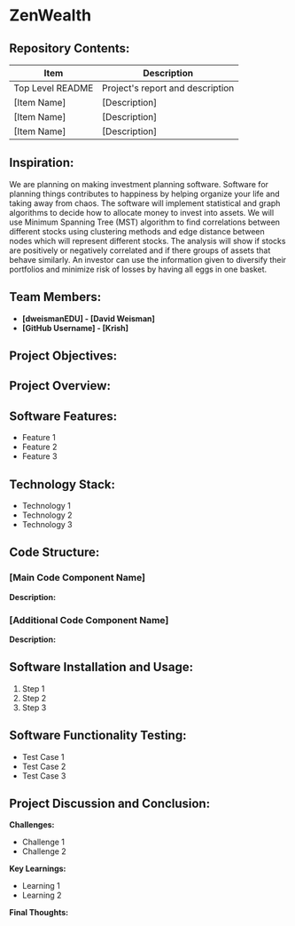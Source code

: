 # **ZenWealth**

## **Repository Contents:**

| Item | Description |
| ---- | ----------- |
| Top Level README | Project's report and description |
| [Item Name] | [Description] |
| [Item Name] | [Description] |
| [Item Name] | [Description] |

## **Inspiration:**

We are planning on making investment planning software. 
Software for planning things contributes to happiness by helping organize your life and taking away from chaos. 
The software will implement statistical and graph algorithms to decide how to allocate money to invest into assets. 
We will use Minimum Spanning Tree (MST) algorithm to find correlations between different stocks using clustering methods and edge distance between nodes which will represent different stocks. 
The analysis will show if stocks are positively or negatively correlated and if there groups of assets that behave similarly.
An investor can use the information given to diversify their portfolios and minimize risk of losses by having all eggs in one basket.

## **Team Members:**

- **[dweismanEDU] - [David Weisman]**
- **[GitHub Username] - [Krish]**

## **Project Objectives:**

## **Project Overview:**

## **Software Features:**

- Feature 1
- Feature 2
- Feature 3

## **Technology Stack:**

- Technology 1
- Technology 2
- Technology 3

## **Code Structure:**

### [Main Code Component Name]

**Description:**

### [Additional Code Component Name]

**Description:**

## **Software Installation and Usage:**

1. Step 1
2. Step 2
3. Step 3

## **Software Functionality Testing:**

- Test Case 1
- Test Case 2
- Test Case 3

## **Project Discussion and Conclusion:**

**Challenges:**

- Challenge 1
- Challenge 2

**Key Learnings:**

- Learning 1
- Learning 2

**Final Thoughts:**



